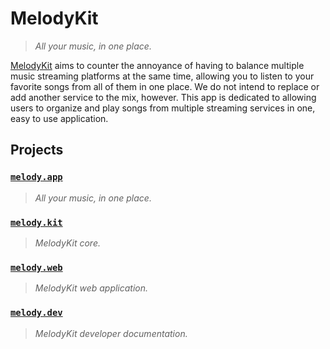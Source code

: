 # MelodyKit

> *All your music, in one place.*

[MelodyKit][MelodyKit] aims to counter the annoyance of having to balance multiple
music streaming platforms at the same time, allowing you to listen
to your favorite songs from all of them in one place. We do not intend
to replace or add another service to the mix, however. This app is
dedicated to allowing users to organize and play songs from multiple
streaming services in one, easy to use application.

## Projects

### [`melody.app`][melody.app]

> *All your music, in one place.*

### [`melody.kit`][melody.kit]

> *MelodyKit core.*

### [`melody.web`][melody.web]

> *MelodyKit web application.*

### [`melody.dev`][melody.dev]

> *MelodyKit developer documentation.*

[MelodyKit]: https://melodykit.app/

[melody.app]: https://github.com/MelodyKit/melody.app
[melody.kit]: https://github.com/MelodyKit/melody.kit
[melody.web]: https://github.com/MelodyKit/melody.web
[melody.dev]: https://github.com/MelodyKit/melody.dev
